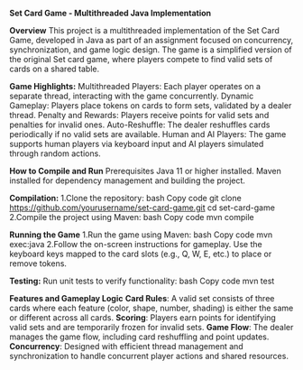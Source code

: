**Set Card Game - Multithreaded Java Implementation**

**Overview**
This project is a multithreaded implementation of the Set Card Game, developed in Java as part of an assignment focused on concurrency, synchronization, and game logic design. The game is a simplified version of the original Set card game, where players compete to find valid sets of cards on a shared table.


**Game Highlights:**
  Multithreaded Players: Each player operates on a separate thread, interacting with the game concurrently.
  Dynamic Gameplay: Players place tokens on cards to form sets, validated by a dealer thread.
  Penalty and Rewards: Players receive points for valid sets and penalties for invalid ones.
  Auto-Reshuffle: The dealer reshuffles cards periodically if no valid sets are available.
  Human and AI Players: The game supports human players via keyboard input and AI players simulated through random actions.

  
**How to Compile and Run**
Prerequisites
  Java 11 or higher installed.
  Maven installed for dependency management and building the project.


**Compilation:**
1.Clone the repository:
  bash
  Copy code
  git clone https://github.com/yourusername/set-card-game.git
  cd set-card-game
2.Compile the project using Maven:
bash
Copy code
  mvn compile


**Running the Game**
1.Run the game using Maven:
  bash
  Copy code
  mvn exec:java
2.Follow the on-screen instructions for gameplay.
  Use the keyboard keys mapped to the card slots (e.g., Q, W, E, etc.) to place or remove tokens.


**Testing:**
Run unit tests to verify functionality:
  bash
  Copy code
  mvn test

  
**Features and Gameplay Logic**
**Card Rules**: A valid set consists of three cards where each feature (color, shape, number, shading) is either the same or different across all cards.
**Scoring**: Players earn points for identifying valid sets and are temporarily frozen for invalid sets.
**Game Flow**: The dealer manages the game flow, including card reshuffling and point updates.
**Concurrency**: Designed with efficient thread management and synchronization to handle concurrent player actions and shared resources.
